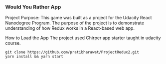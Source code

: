 ### Would You Rather App
Project Purpose:
This game was built as a project for the Udacity React Nanodegree Program. The purpose of the project is to demonstrate understanding of how Redux works in a React-based web app.

How to Load the App
The project used Chirper app starter taught in udacity course.

```
git clone https://github.com/pratibharawat/ProjectRedux2.git
yarn install && yarn start 
```
